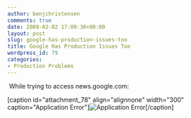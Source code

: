 ```yaml
---
author: benjchristensen
comments: true
date: 2009-02-02 17:09:30+00:00
layout: post
slug: google-has-production-issues-too
title: Google Has Production Issues Too
wordpress_id: 79
categories:
- Production Problems
---
```


 While trying to access news.google.com:

[caption id="attachment_78" align="alignnone" width="300" caption="Application Error"]![Application Error](http://benjchristensen.files.wordpress.com/2009/02/picture-1.png?w=300)[/caption]
